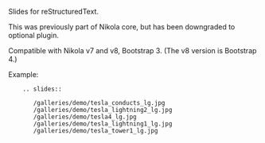 Slides for reStructuredText.

This was previously part of Nikola core, but has been downgraded to optional plugin.

Compatible with Nikola v7 and v8, Bootstrap 3. (The v8 version is Bootstrap 4.)

Example:

```
    .. slides::

       /galleries/demo/tesla_conducts_lg.jpg
       /galleries/demo/tesla_lightning2_lg.jpg
       /galleries/demo/tesla4_lg.jpg
       /galleries/demo/tesla_lightning1_lg.jpg
       /galleries/demo/tesla_tower1_lg.jpg
```
